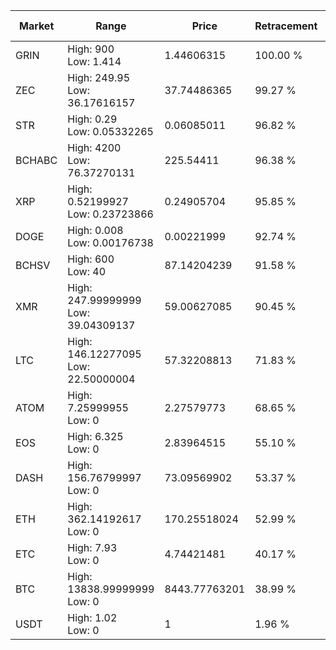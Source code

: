 | Market | Range | Price| Retracement | Doubles to 50% |
| --- | --- | --- | --- | --- |
| GRIN | High: 900<br />Low: 1.414 | 1.44606315 | 100.00 % | 311.68 |
| ZEC | High: 249.95<br />Low: 36.17616157 | 37.74486365 | 99.27 % | 3.79 |
| STR | High: 0.29<br />Low: 0.05332265 | 0.06085011 | 96.82 % | 2.82 |
| BCHABC | High: 4200<br />Low: 76.37270131 | 225.54411 | 96.38 % | 9.48 |
| XRP | High: 0.52199927<br />Low: 0.23723866 | 0.24905704 | 95.85 % | 1.52 |
| DOGE | High: 0.008<br />Low: 0.00176738 | 0.00221999 | 92.74 % | 2.20 |
| BCHSV | High: 600<br />Low: 40 | 87.14204239 | 91.58 % | 3.67 |
| XMR | High: 247.99999999<br />Low: 39.04309137 | 59.00627085 | 90.45 % | 2.43 |
| LTC | High: 146.12277095<br />Low: 22.50000004 | 57.32208813 | 71.83 % | 1.47 |
| ATOM | High: 7.25999955<br />Low: 0 | 2.27579773 | 68.65 % | 1.60 |
| EOS | High: 6.325<br />Low: 0 | 2.83964515 | 55.10 % | 1.11 |
| DASH | High: 156.76799997<br />Low: 0 | 73.09569902 | 53.37 % | 1.07 |
| ETH | High: 362.14192617<br />Low: 0 | 170.25518024 | 52.99 % | 1.06 |
| ETC | High: 7.93<br />Low: 0 | 4.74421481 | 40.17 % | 0.00 |
| BTC | High: 13838.99999999<br />Low: 0 | 8443.77763201 | 38.99 % | 0.00 |
| USDT | High: 1.02<br />Low: 0 | 1 | 1.96 % | 0.00 |
